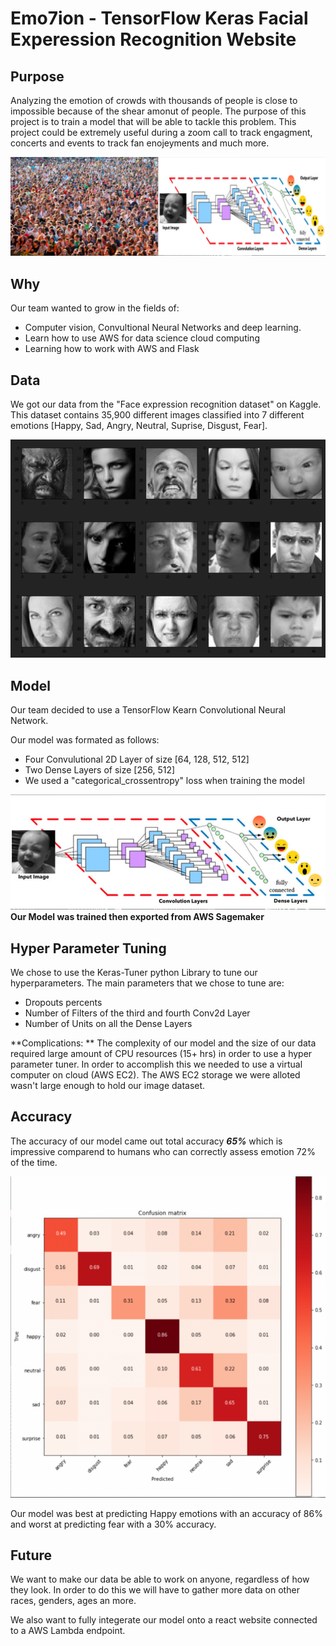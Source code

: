 # Emo7ion - TensorFlow Keras Facial Experession Recognition Website

## Purpose
Analyzing the emotion of crowds with thousands of people is close to impossible because of the shear amonut of people. The purpose of this project is to train a model that will be able to tackle this problem. This project could be extremely useful during a zoom call to track engagment, concerts and events to track fan enojeyments and much more. 

![Problem and Solution](gitImages/problemSolution.png?raw=true "Problem and Solution")

## Why
Our team wanted to grow in the fields of:
* Computer vision, Convultional Neural Networks and deep learning.
* Learn how to use AWS for data science cloud computing
* Learning how to work with AWS and Flask

## Data
We got our data from the "Face expression recognition dataset" on Kaggle. This dataset contains 35,900 different images classified into 7 different emotions [Happy, Sad, Angry, Neutral, Suprise, Disgust, Fear].

![Problem and Solution](gitImages/DatasetFaces.png?raw=true "Problem and Solution")

## Model
Our team decided to use a TensorFlow Kearn Convolutional Neural Network. 

Our model was formated as follows:
* Four Convulutional 2D Layer of size [64, 128, 512, 512]
* Two Dense Layers of size [256, 512]
* We used a "categorical_crossentropy" loss when training the model

![ModelImage](gitImages/NeuralNetworkImages.png?raw=true "Model Images")
**Our Model was trained then exported from AWS Sagemaker**

## Hyper Parameter Tuning
We chose to use the Keras-Tuner python Library to tune our hyperparameters.
The main parameters that we chose to tune are:
* Dropouts percents
* Number of Filters of the third and fourth Conv2d Layer 
* Number of Units on all the Dense Layers

**Complications: ** The complexity of our model and the size of our data required large amount of CPU resources (15+ hrs) in order to use a hyper parameter tuner. In order to accomplish this we needed to use a virtual computer on cloud (AWS EC2). The AWS EC2 storage we were alloted wasn't large enough to hold our image dataset.

## Accuracy
The accuracy of our model came out total accuracy ***65%*** which is impressive comparend to humans who can correctly assess emotion 72% of the time.

![Heatmap](gitImages/ConfusionMatrix.png?raw=true "HeatMap")

Our model was best at predicting Happy emotions with an accuracy of 86% and worst at predicting fear with a 30% accuracy.

## Future
We want to make our data be able to work on anyone, regardless of how they look. In order to do this we will have to gather more data on other races, genders, ages an more. 

We also want to fully integerate our model onto a react website connected to a AWS Lambda endpoint.



